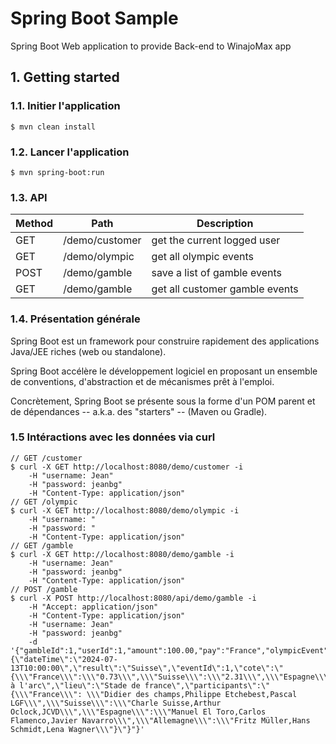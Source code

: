 # Spring Boot Sample

Spring Boot Web application to provide Back-end to WinajoMax app

## 1. Getting started

### 1.1. Initier l'application

```
$ mvn clean install
```

### 1.2. Lancer l'application

```
$ mvn spring-boot:run
```

### 1.3. API

Method | Path           | Description                    |
-------|----------------|--------------------------------|
GET    | /demo/customer | get the current logged user    |
GET    | /demo/olympic  | get all olympic events         |
POST   | /demo/gamble   | save a list of gamble events   | ( also update the customer money )
GET    | /demo/gamble   | get all customer gamble events |

### 1.4. Présentation générale

Spring Boot est un framework pour construire rapidement des applications Java/JEE riches (web ou standalone).

Spring Boot accélère le développement logiciel en proposant un ensemble de conventions, d'abstraction et de mécanismes prêt à l'emploi.

Concrètement, Spring Boot se présente sous la forme d'un POM parent et de dépendances -- a.k.a. des "starters" -- (Maven ou Gradle).

### 1.5 Intéractions avec les données via curl
```
// GET /customer
$ curl -X GET http://localhost:8080/demo/customer -i
    -H "username: Jean"
    -H "password: jeanbg"
    -H "Content-Type: application/json"
// GET /olympic
$ curl -X GET http://localhost:8080/demo/olympic -i
    -H "username: "
    -H "password: "
    -H "Content-Type: application/json"
// GET /gamble
$ curl -X GET http://localhost:8080/demo/gamble -i
    -H "username: Jean"
    -H "password: jeanbg"
    -H "Content-Type: application/json"
// POST /gamble
$ curl -X POST http://localhost:8080/api/demo/gamble -i
    -H "Accept: application/json"
    -H "Content-Type: application/json"
    -H "username: Jean"
    -H "password: jeanbg"
    -d '{"gambleId":1,"userId":1,"amount":100.00,"pay":"France","olympicEvent":"{\"dateTime\":\"2024-07-13T10:00:00\",\"result\":\"Suisse\",\"eventId\":1,\"cote\":\"{\\\"France\\\":\\\"0.73\\\",\\\"Suisse\\\":\\\"2.31\\\",\\\"Espagne\\\":\\\"1.95\\\",\\\"Allemagne\\\":\\\"3.42\\\"}\",\"discipline\":\"tir à l'arc\",\"lieu\":\"Stade de france\",\"participants\":\"{\\\"France\\\": \\\"Didier des champs,Philippe Etchebest,Pascal LGF\\\",\\\"Suisse\\\":\\\"Charle Suisse,Arthur Oclock,JCVD\\\",\\\"Espagne\\\":\\\"Manuel El Toro,Carlos Flamenco,Javier Navarro\\\",\\\"Allemagne\\\":\\\"Fritz Müller,Hans Schmidt,Lena Wagner\\\"}\"}"}'
